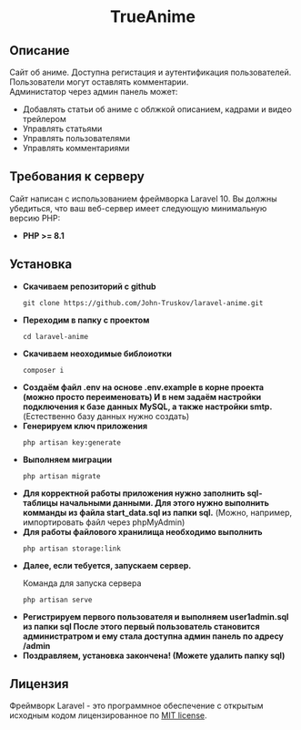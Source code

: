 <h1 align="center">TrueAnime</h1>


## Описание

Сайт об аниме. Доступна регистация и аутентификация пользователей.<br>
Пользователи могут оставлять комментарии.<br>
Администатор через админ панель может:

- Добавлять статьи об аниме с облжкой описанием, кадрами и видео трейлером
- Управлять статьями
- Управлять пользователями
- Управлять комментариями

## Требования к серверу

Сайт написан с использованием фреймворка Laravel 10. Вы должны убедиться, что ваш веб-сервер имеет следующую минимальную версию PHP:
- **PHP >= 8.1**

## Установка

- **Скачиваем репозиторий с github**
  <p><code>git clone https://github.com/John-Truskov/laravel-anime.git</code></p>
- **Переходим в папку с проектом**
  <p><code>cd laravel-anime</code></p>
- **Скачиваем неоходимые библоиотки**
  <p><code>composer i</code></p>
- **Создаём файл .env на основе .env.example в корне проекта (можно просто переименовать)
  И в нем задаём настройки подключения к базе данных MySQL,
  а также настройки smtp.** (Естественно базу данных нужно создать)
- **Генерируем ключ приложения**
  <p><code>php artisan key:generate</code></p>
- **Выполняем миграции**
  <p><code>php artisan migrate</code></p>
- **Для корректной работы приложения нужно заполнить
  sql-таблицы начальными данными. Для этого нужно выполнить комманды из файла start_data.sql из папки sql.** (Можно, например, импортировать файл через phpMyAdmin)
- **Для работы файлового хранилища необходимо выполнить**
   <p><code>php artisan storage:link</code></p>
- **Далее, если тебуется, запускаем сервер.**
  <p>Команда для запуска сервера</p>
  <p><code>php artisan serve</code></p>
- **Регистрируем первого пользователя
  и выполняем user1admin.sql из папки sql
  После этого первый пользователь становится администратром
  и ему стала доступна админ панель по адресу /admin**
- **Поздравляем, установка закончена! (Можете удалить папку sql)**

## Лицензия

Фреймворк Laravel - это программное обеспечение с открытым исходным кодом лицензированное по [MIT license](https://opensource.org/licenses/MIT).
